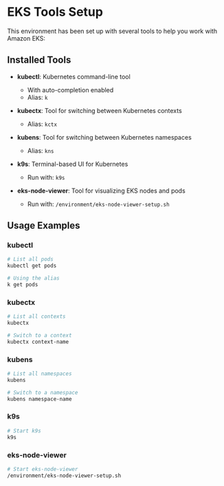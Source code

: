 # EKS Tools Setup

This environment has been set up with several tools to help you work with Amazon EKS:

## Installed Tools

- **kubectl**: Kubernetes command-line tool
  - With auto-completion enabled
  - Alias: `k`

- **kubectx**: Tool for switching between Kubernetes contexts
  - Alias: `kctx`

- **kubens**: Tool for switching between Kubernetes namespaces
  - Alias: `kns`

- **k9s**: Terminal-based UI for Kubernetes
  - Run with: `k9s`

- **eks-node-viewer**: Tool for visualizing EKS nodes and pods
  - Run with: `/environment/eks-node-viewer-setup.sh`

## Usage Examples

### kubectl
```bash
# List all pods
kubectl get pods

# Using the alias
k get pods
```

### kubectx
```bash
# List all contexts
kubectx

# Switch to a context
kubectx context-name
```

### kubens
```bash
# List all namespaces
kubens

# Switch to a namespace
kubens namespace-name
```

### k9s
```bash
# Start k9s
k9s
```

### eks-node-viewer
```bash
# Start eks-node-viewer
/environment/eks-node-viewer-setup.sh
```
